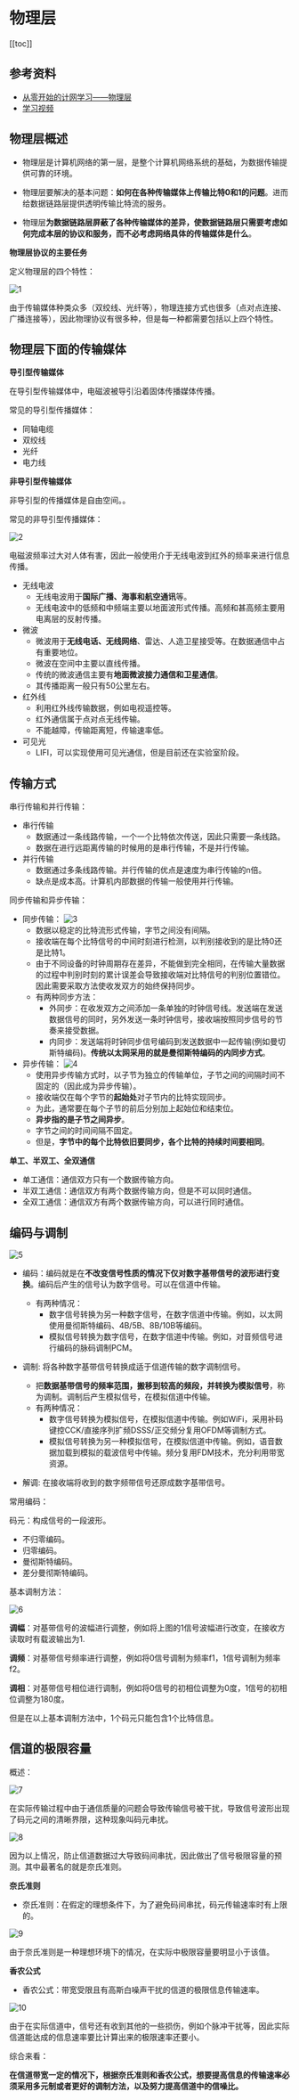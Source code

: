 # 物理层

[[toc]]

## 参考资料

* [从零开始的计网学习——物理层](https://blog.csdn.net/Nimrod__/article/details/113271631)
* [学习视频](https://www.bilibili.com/video/BV1c4411d7jb?p=29&spm_id_from=pageDriver)

## 物理层概述

- 物理层是计算机网络的第一层，是整个计算机网络系统的基础，为数据传输提供可靠的环境。

- 物理层要解决的基本问题：**如何在各种传输媒体上传输比特0和1的问题**。进而给数据链路层提供透明传输比特流的服务。

- 物理层**为数据链路层屏蔽了各种传输媒体的差异，使数据链路层只需要考虑如何完成本层的协议和服务，而不必考虑网络具体的传输媒体是什么**。


**物理层协议的主要任务**

定义物理层的四个特性：

 ![1](/_images/programming/network/physical/物理层协议的主要任务.png)

由于传输媒体种类众多（双绞线、光纤等），物理连接方式也很多（点对点连接、广播连接等），因此物理协议有很多种，但是每一种都需要包括以上四个特性。

## 物理层下面的传输媒体

**导引型传输媒体**

在导引型传输媒体中，电磁波被导引沿着固体传播媒体传播。

常见的导引型传播媒体：

- 同轴电缆
- 双绞线
- 光纤
- 电力线

**非导引型传输媒体**

非导引型的传播媒体是自由空间。。

常见的非导引型传播媒体：

![2](/_images/programming/network/physical/电磁波的频谱.png)

电磁波频率过大对人体有害，因此一般使用介于无线电波到红外的频率来进行信息传播。

- 无线电波
  - 无线电波用于**国际广播、海事和航空通讯**等。
  - 无线电波中的低频和中频端主要以地面波形式传播。高频和甚高频主要用电离层的反射传播。
- 微波
  - 微波用于**无线电话、无线网络**、雷达、人造卫星接受等。在数据通信中占有重要地位。
  - 微波在空间中主要以直线传播。
  - 传统的微波通信主要有**地面微波接力通信和卫星通信**。
  - 其传播距离一般只有50公里左右。
- 红外线
  - 利用红外线传输数据，例如电视遥控等。
  - 红外通信属于点对点无线传输。
  - 不能越障，传输距离短，传输速率低。
- 可见光
  - LIFI，可以实现使用可见光通信，但是目前还在实验室阶段。

## 传输方式

串行传输和并行传输：

- 串行传输
  - 数据通过一条线路传输，一个一个比特依次传送，因此只需要一条线路。
  - 数据在进行远距离传输的时候用的是串行传输，不是并行传输。
- 并行传输
  - 数据通过多条线路传输。并行传输的优点是速度为串行传输的n倍。
  - 缺点是成本高。计算机内部数据的传输一般使用并行传输。

同步传输和异步传输：

- 同步传输：
  ![3](/_images/programming/network/physical/同步传输.png)
  - 数据以稳定的比特流形式传输，字节之间没有间隔。
  - 接收端在每个比特信号的中间时刻进行检测，以判别接收到的是比特0还是比特1。
  - 由于不同设备的时钟周期存在差异，不能做到完全相同，在传输大量数据的过程中判别时刻的累计误差会导致接收端对比特信号的判别位置错位。因此需要采取方法使收发双方的始终保持同步。
  - 有两种同步方法：
    - 外同步：在收发双方之间添加一条单独的时钟信号线。发送端在发送数据信号的同时，另外发送一条时钟信号，接收端按照同步信号的节奏来接受数据。
    - 内同步：发送端将时钟同步信号编码到发送数据中一起传输(例如曼切斯特编码)。**传统以太网采用的就是曼彻斯特编码的内同步方式**。
- 异步传输：
  ![4](/_images/programming/network/physical/异步传输.png)
  - 使用异步传输方式时，以子节为独立的传输单位，子节之间的间隔时间不固定的（因此成为异步传输）。
  - 接收端仅在每个字节的**起始处**对子节内的比特实现同步。
  - 为此，通常要在每个子节的前后分别加上起始位和结束位。
  - **异步指的是子节之间异步**。
  - 字节之间的时间间隔不固定。
  - 但是，**字节中的每个比特依旧要同步，各个比特的持续时间要相同**。


**单工、半双工、全双通信**

- 单工通信：通信双方只有一个数据传输方向。
- 半双工通信：通信双方有两个数据传输方向，但是不可以同时通信。
- 全双工通信：通信双方有两个数据传输方向，可以进行同时通信。

## 编码与调制

![5](/_images/programming/network/physical/编码与调制.png)

- 编码：编码就是在**不改变信号性质的情况下仅对数字基带信号的波形进行变换**。编码后产生的信号认为数字信号。可以在信道中传输。
  - 有两种情况：
    - 数字信号转换为另一种数字信号，在数字信道中传输。例如，以太网使用曼彻斯特编码、4B/5B、8B/10B等编码。
    - 模拟信号转换为数字信号，在数字信道中传输。例如，对音频信号进行编码的脉码调制PCM。

- 调制: 将各种数字基带信号转换成适于信道传输的数字调制信号。
  - 把**数据基带信号的频率范围，搬移到较高的频段，并转换为模拟信号**，称为调制。调制后产生模拟信号，在模拟信道中传输。
  - 有两种情况：
    - 数字信号转换为模拟信号，在模拟信道中传输。例如WiFi，采用补码键控CCK/直接序列扩频DSSS/正交频分复用OFDM等调制方式。
    - 模拟信号转换为另一种模拟信号，在模拟信道中传输。例如，语音数据加载到模拟的载波信号中传输。频分复用FDM技术，充分利用带宽资源。
- 解调: 在接收端将收到的数字频带信号还原成数字基带信号。

常用编码：

码元：构成信号的一段波形。

- 不归零编码。
- 归零编码。
- 曼彻斯特编码。
- 差分曼彻斯特编码。

基本调制方法：

![6](/_images/programming/network/physical/基本调制方法.png)


**调幅**：对基带信号的波幅进行调整，例如将上图的1信号波幅进行改变，在接收方读取时有载波输出为1.

**调频**：对基带信号频率进行调整，例如将0信号调制为频率f1，1信号调制为频率f2。

**调相**：对基带信号相位进行调制，例如将0信号的初相位调整为0度，1信号的初相位调整为180度。

但是在以上基本调制方法中，1个码元只能包含1个比特信息。

## 信道的极限容量

概述：

![7](/_images/programming/network/physical/信道传输.png)

在实际传输过程中由于通信质量的问题会导致传输信号被干扰，导致信号波形出现了码元之间的清晰界限，这种现象叫码元串扰。

![8](/_images/programming/network/physical/失真因素.png)

因为以上情况，防止信道数据过大导致码间串扰，因此做出了信号极限容量的预测。其中最著名的就是奈氏准则。

**奈氏准则**

- 奈氏准则：在假定的理想条件下，为了避免码间串扰，码元传输速率时有上限的。

![9](/_images/programming/network/physical/奈氏准则.png)

由于奈氏准则是一种理想环境下的情况，在实际中极限容量要明显小于该值。

**香农公式**

- 香农公式：带宽受限且有高斯白噪声干扰的信道的极限信息传输速率。

![10](/_images/programming/network/physical/香农公式.png)

由于在实际信道中，信号还有收到其他的一些损伤，例如个脉冲干扰等，因此实际信道能达成的信息速率要比计算出来的极限速率还要小。

综合来看：

**在信道带宽一定的情况下，根据奈氏准则和香农公式，想要提高信息的传输速率必须采用多元制或者更好的调制方法，以及努力提高信道中的信噪比。**